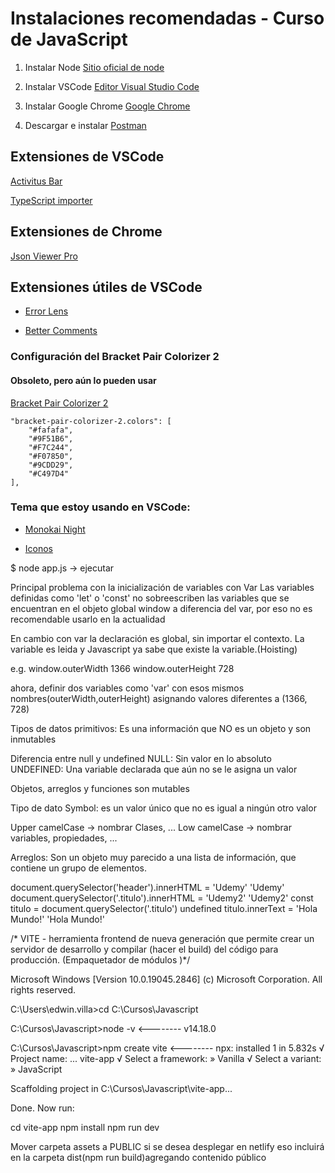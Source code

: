 # Instalaciones recomendadas - Curso de JavaScript

1. Instalar Node
[Sitio oficial de node](https://nodejs.org/es/)

2. Instalar VSCode
[Editor Visual Studio Code](https://code.visualstudio.com/)

3. Instalar Google Chrome [Google Chrome](https://www.google.com.mx/intl/es-419/chrome/?brand=CHBD&gclid=Cj0KCQiAtrnuBRDXARIsABiN-7AAMm13Ae3KDIib46Laxfe6tzD_w4yvDdpq5XsPw1eNlOkZ_0-3x3IaAvLEEALw_wcB&gclsrc=aw.ds)

4. Descargar e instalar [Postman](https://www.postman.com/downloads/)

## Extensiones de VSCode

[Activitus Bar](https://marketplace.visualstudio.com/items?itemName=Gruntfuggly.activitusbar)

[TypeScript importer](https://marketplace.visualstudio.com/items?itemName=pmneo.tsimporter)

## Extensiones de Chrome

[Json Viewer Pro](https://chrome.google.com/webstore/detail/json-viewer-pro/eifflpmocdbdmepbjaopkkhbfmdgijcc)

## Extensiones útiles de VSCode

* [Error Lens](https://marketplace.visualstudio.com/items?itemName=usernamehw.errorlens)

* [Better Comments](https://marketplace.visualstudio.com/items?itemName=aaron-bond.better-comments)

### Configuración del Bracket Pair Colorizer 2
#### Obsoleto, pero aún lo pueden usar

[Bracket Pair Colorizer 2](https://marketplace.visualstudio.com/items?itemName=CoenraadS.bracket-pair-colorizer-2)
```
"bracket-pair-colorizer-2.colors": [
    "#fafafa",
    "#9F51B6",
    "#F7C244",
    "#F07850",
    "#9CDD29",
    "#C497D4"
],
```
### Tema que estoy usando en VSCode:

* [Monokai Night](https://marketplace.visualstudio.com/items?itemName=fabiospampinato.vscode-monokai-night)

* [Iconos](https://marketplace.visualstudio.com/items?itemName=PKief.material-icon-theme)

$ node app.js -> ejecutar

Principal problema con la inicialización de variables con Var
Las variables definidas como 'let' o 'const' no sobreescriben las variables que se encuentran en 
el objeto global window a diferencia del var, por eso no es recomendable usarlo en la actualidad

En cambio con var la declaración es global, sin importar el contexto. La variable es leida y Javascript ya sabe que existe la variable.(Hoisting)

e.g.
window.outerWidth
1366
window.outerHeight
728

ahora, definir dos variables como 'var' con esos mismos nombres(outerWidth,outerHeight) asignando 
valores diferentes a (1366, 728)

Tipos de datos primitivos: Es una información que NO es un objeto y son inmutables

Diferencia entre null y undefined 
NULL: Sin valor en lo absoluto
UNDEFINED: Una variable declarada que aún no se le asigna un valor

Objetos, arreglos y funciones son mutables

Tipo de dato Symbol: es un valor único que no es igual a ningún otro valor

Upper camelCase -> nombrar Clases, ...
Low camelCase -> nombrar variables, propiedades, ...

Arreglos: Son un objeto muy parecido a una lista de información, que contiene un grupo de elementos.

document.querySelector('header').innerHTML = 'Udemy'
'Udemy'
document.querySelector('.titulo').innerHTML = 'Udemy2'
'Udemy2'
const titulo = document.querySelector('.titulo')
undefined
titulo.innerText = 'Hola Mundo!'
'Hola Mundo!'



/* VITE - herramienta frontend de nueva generación que permite crear un servidor de desarrollo y compilar (hacer el build) del código para producción. 
(Empaquetador de módulos )*/

Microsoft Windows [Version 10.0.19045.2846]
(c) Microsoft Corporation. All rights reserved.

C:\Users\edwin.villa>cd C:\Cursos\Javascript

C:\Cursos\Javascript>node -v                                    <--------
v14.18.0

C:\Cursos\Javascript>npm create vite                            <--------
npx: installed 1 in 5.832s
√ Project name: ... vite-app
√ Select a framework: » Vanilla
√ Select a variant: » JavaScript

Scaffolding project in C:\Cursos\Javascript\vite-app...

Done. Now run:

  cd vite-app
  npm install
  npm run dev

  Mover carpeta assets a PUBLIC si se desea desplegar en netlify eso incluirá en la carpeta dist(npm run build)agregando contenido público
